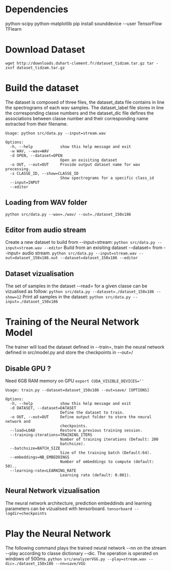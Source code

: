 Dependencies
============
python-scipy
python-matplotlib
pip install sounddevice --user
TensorFlow
TFlearn

Download Dataset
================
``
wget http://downloads.duhart-clement.fr/dataset_tidzam.tar.gz
tar -zxvf dataset_tidzam.tar.gz  
``

Build the dataset
=================
The dataset is composed of three files, the dataset_data file contains in line the spectrograms of each wav samples. The dataset_label file stores in line the corresponding classe numbers and the dataset_dic file defines the associations between classe number and their corresponding name extracted from their filename.

```
Usage: python src/data.py --input=stream.wav

Options:
  -h, --help            show this help message and exit
  -w WAV, --wav=WAV     
  -d OPEN, --dataset=OPEN
                        Open an exisiting dataset
  -o OUT, --out=OUT     Provide output dataset name for wav processing.
  -s CLASSE_ID, --show=CLASSE_ID
                        Show spectrograms for a specific class_id
  --input=INPUT         
  --editor  
```
Loading from WAV folder
-----------------------
``
python src/data.py --wav=./wav/ --out=./dataset_150x186
``

Editor from audio stream
----------------------------
Create a new dataset to build from --input=stream:
``
python src/data.py --input=stream.wav --editor
``
Build from an exisiting dataset --dataset= from --input= audio stream.
``
python src/data.py --input=stream.wav --out=dataset_150x186.out --dataset=dataset_150x186 --editor
``

Dataset vizualisation
---------------------
The set of samples in the dataset --read= for a given classe can be vizualised as follow:
``
python src/data.py --dataset=./dataset_150x186 --show=12
``
Print all samples in the dataset:
``
python src/data.py --input=./dataset_150x186
``

Training of the Neural Network Model
====================================
The trainer will load the dataset defined in --train=, train the neural network defined in src/model.py and store the checkpoints in --out=/

Disable GPU ?
-------------
Need 6GB RAM memory on GPU
``
export CUDA_VISIBLE_DEVICES=''
``
```
Usage: train.py --dataset=dataset_150x186 --out=save/ [OPTIONS]

Options:
  -h, --help            show this help message and exit
  -d DATASET, --dataset=DATASET
                        Define the dataset to train.
  -o OUT, --out=OUT     Define output folder to store the neural network and
                        checkpoints.
  --load=LOAD           Restore a previous training session.
  --training-iterations=TRAINING_ITERS
                        Number of training iterations (Default: 200
                        batchsize).
  --batchsize=BATCH_SIZE
                        Size of the training batch (Default:64).
  --embeddings=NB_EMBEDDINGS
                        Number of embeddings to compute (default: 50)..
  --learning-rate=LEARNING_RATE
                        Learning rate (default: 0.001).
```

Neural Network vizualisation
----------------------------
The neural network architecture, prediction embeddinds and learning parameters can be vizualised with tensorboard.
``
tensorboard --logdir=checkpoints
``

Play the Neural Network
=======================
The following command plays the trained neural network --nn on the stream --play according to classe dictionary --dic. The operation is operated on windows of 500ms.
``
python src/analyzerVGG.py --play=stream.wav --dic=./dataset_150x186 --nn=save/VGG
``
